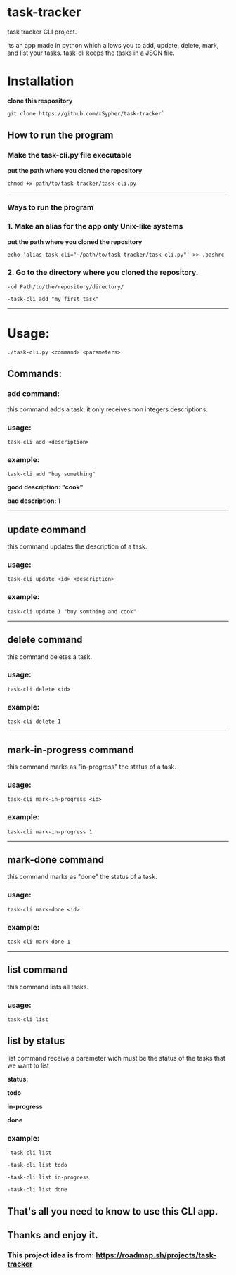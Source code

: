 # task-tracker
task tracker CLI project.

its an app made in python which allows you to add, update, delete, mark, and list your tasks. 
task-cli keeps the tasks in a JSON file.

# Installation
__clone this respository__

```
git clone https://github.com/xSypher/task-tracker`
```

## How to run the program

### Make the task-cli.py file executable

__put the path where you cloned the repository__

```
chmod +x path/to/task-tracker/task-cli.py
```
---------------------------------------------------------------------
### Ways to run the program

### 1. Make an alias for the app only Unix-like systems
__put the path where you cloned the repository__

```
echo 'alias task-cli="~/path/to/task-tracker/task-cli.py"' >> .bashrc
```

### 2. Go to the directory where you cloned the repository.
```
-cd Path/to/the/repository/directory/

-task-cli add "my first task"
```
-----------------------------------------------------------
# Usage:
`./task-cli.py <command> <parameters> `

## Commands:
### add command:
this command adds a task, it only receives non integers descriptions.
### usage:
`task-cli add <description>`
### example:
```
task-cli add "buy something"
```
__good description: "cook"__

__bad description: 1__

---------------------------------------------------------

## update command
this command updates the description of a task.
### usage:
`task-cli update <id> <description>`
### example:
```
task-cli update 1 "buy somthing and cook"
```
---------------------------------------------------------

## delete command
this command deletes a task.
### usage:
`task-cli delete <id>`
### example:
```
task-cli delete 1
```

---------------------------------------------------------

## mark-in-progress command
this command marks as "in-progress" the status of a task.
### usage:
`task-cli mark-in-progress <id>`
### example:
```
task-cli mark-in-progress 1
```

---------------------------------------------------------

## mark-done command
this command marks as "done" the status of a task.
### usage:
`task-cli mark-done <id>`
### example:
```
task-cli mark-done 1
```

---------------------------------------------------------

## list command
this command lists all tasks.
### usage:
`task-cli list`

## list by status
list command receive a parameter wich must be the status of the tasks that we want to list

__status:__

__todo__

__in-progress__

__done__

### example:
``` 
-task-cli list

-task-cli list todo

-task-cli list in-progress

-task-cli list done
```

## That's all you need to know to use this CLI app.
## Thanks and enjoy it.
### This project idea is from: https://roadmap.sh/projects/task-tracker